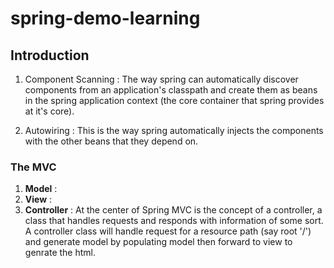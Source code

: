 # spring-demo-learning



## Introduction
1. Component Scanning : The way spring can automatically discover components from an application's classpath and create them as beans in the spring application
   context (the core container that spring provides at it's core).

2. Autowiring : This is the way spring automatically injects the components with the other beans that they depend on.


### The MVC

1. **Model** :
2. **View** : 
3. **Controller** : At the center of
   Spring MVC is the concept of a controller, a class that handles requests and responds
   with information of some sort.
A controller class will handle request for a resource path (say root '/') and generate model by populating model then forward to view to genrate the html.